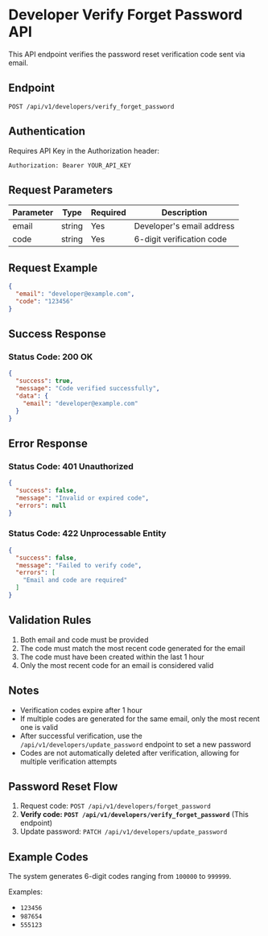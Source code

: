 # Developer Verify Forget Password API

This API endpoint verifies the password reset verification code sent via email.

## Endpoint

```
POST /api/v1/developers/verify_forget_password
```

## Authentication

Requires API Key in the Authorization header:
```
Authorization: Bearer YOUR_API_KEY
```

## Request Parameters

| Parameter | Type   | Required | Description |
|-----------|--------|----------|-------------|
| email     | string | Yes      | Developer's email address |
| code      | string | Yes      | 6-digit verification code |

## Request Example

```json
{
  "email": "developer@example.com",
  "code": "123456"
}
```

## Success Response

### Status Code: 200 OK

```json
{
  "success": true,
  "message": "Code verified successfully",
  "data": {
    "email": "developer@example.com"
  }
}
```

## Error Response

### Status Code: 401 Unauthorized

```json
{
  "success": false,
  "message": "Invalid or expired code",
  "errors": null
}
```

### Status Code: 422 Unprocessable Entity

```json
{
  "success": false,
  "message": "Failed to verify code",
  "errors": [
    "Email and code are required"
  ]
}
```

## Validation Rules

1. Both email and code must be provided
2. The code must match the most recent code generated for the email
3. The code must have been created within the last 1 hour
4. Only the most recent code for an email is considered valid

## Notes

- Verification codes expire after 1 hour
- If multiple codes are generated for the same email, only the most recent one is valid
- After successful verification, use the `/api/v1/developers/update_password` endpoint to set a new password
- Codes are not automatically deleted after verification, allowing for multiple verification attempts

## Password Reset Flow

1. Request code: `POST /api/v1/developers/forget_password`
2. **Verify code: `POST /api/v1/developers/verify_forget_password`** (This endpoint)
3. Update password: `PATCH /api/v1/developers/update_password`

## Example Codes

The system generates 6-digit codes ranging from `100000` to `999999`.

Examples:
- `123456`
- `987654`
- `555123`


